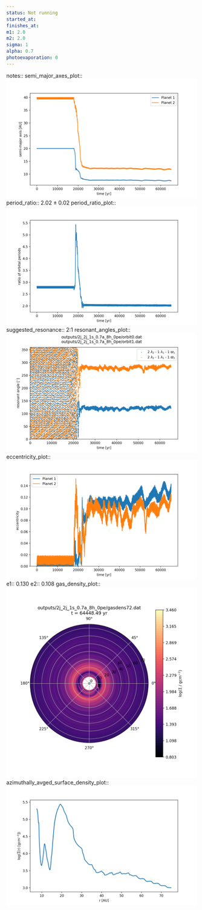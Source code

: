 ```yaml
---
status: Not running
started_at:
finishes_at:
m1: 2.0
m2: 2.0
sigma: 1
alpha: 0.7
photoevaporation: 0
---
```


notes::
semi_major_axes_plot:: ![semi_major_axes_2j_2j_1s_0.7a_8h_0pe.png](plots/semi_major_axes/semi_major_axes_2j_2j_1s_0.7a_8h_0pe.png)
period_ratio:: 2.02 ± 0.02
period_ratio_plot:: ![period_ratio_2j_2j_1s_0.7a_8h_0pe.png](plots/period_ratio/period_ratio_2j_2j_1s_0.7a_8h_0pe.png)
suggested_resonance:: 2:1
resonant_angles_plot:: ![resonant_angles_2j_2j_1s_0.7a_8h_0pe.png](plots/resonant_angles/resonant_angles_2j_2j_1s_0.7a_8h_0pe.png)
eccentricity_plot:: ![eccentricity_2j_2j_1s_0.7a_8h_0pe.png](plots/eccentricity/eccentricity_2j_2j_1s_0.7a_8h_0pe.png)
e1:: 0.130
e2:: 0.108
gas_density_plot:: ![gas_density_2j_2j_1s_0.7a_8h_0pe.png](plots/gas_density/gas_density_2j_2j_1s_0.7a_8h_0pe.png)
azimuthally_avged_surface_density_plot:: ![azimuthally_avged_surface_density_2j_2j_1s_0.7a_8h_0pe.png](plots/azimuthally_avged_surface_density/azimuthally_avged_surface_density_2j_2j_1s_0.7a_8h_0pe.png)
